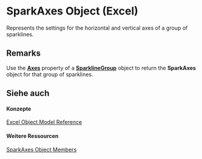 
# SparkAxes Object (Excel)

Represents the settings for the horizontal and vertical axes of a group of sparklines.


## Remarks

Use the  **[Axes](9692d9bb-e5f5-860f-d9b4-264ff7ada6b2.md)** property of a **[SparklineGroup](cc694d97-a3d3-3473-2e37-0ede67b97680.md)** object to return the **SparkAxes** object for that group of sparklines.


## Siehe auch


#### Konzepte


[Excel Object Model Reference](11ea8598-8a20-92d5-f98b-0da04263bf2c.md)
#### Weitere Ressourcen


[SparkAxes Object Members](http://msdn.microsoft.com/library/0b900e96-187c-04ff-e78b-d664c322c2c5%28Office.15%29.aspx)